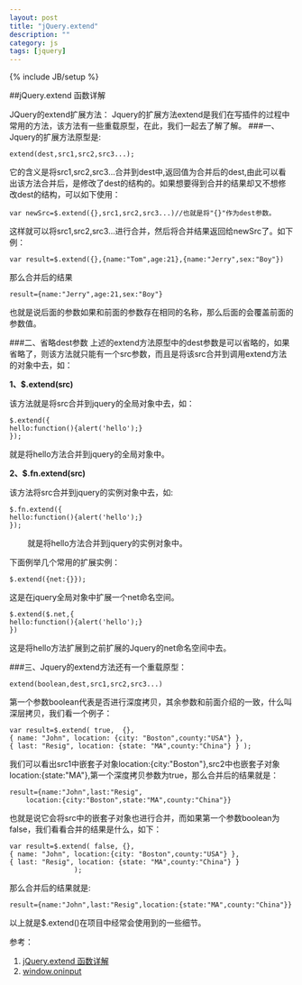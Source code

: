 ```yaml
---
layout: post
title: "jQuery.extend"
description: ""
category: js
tags: [jquery]
---
```

{% include JB/setup %}



##jQuery.extend 函数详解

JQuery的extend扩展方法：
Jquery的扩展方法extend是我们在写插件的过程中常用的方法，该方法有一些重载原型，在此，我们一起去了解了解。
###一、Jquery的扩展方法原型是:　　　

	extend(dest,src1,src2,src3...);

它的含义是将src1,src2,src3...合并到dest中,返回值为合并后的dest,由此可以看出该方法合并后，是修改了dest的结构的。如果想要得到合并的结果却又不想修改dest的结构，可以如下使用：

	var newSrc=$.extend({},src1,src2,src3...)//也就是将"{}"作为dest参数。

 这样就可以将src1,src2,src3...进行合并，然后将合并结果返回给newSrc了。如下例：

	var result=$.extend({},{name:"Tom",age:21},{name:"Jerry",sex:"Boy"})

那么合并后的结果

	result={name:"Jerry",age:21,sex:"Boy"}

也就是说后面的参数如果和前面的参数存在相同的名称，那么后面的会覆盖前面的参数值。

###二、省略dest参数
上述的extend方法原型中的dest参数是可以省略的，如果省略了，则该方法就只能有一个src参数，而且是将该src合并到调用extend方法的对象中去，如：

**1、$.extend(src)**

该方法就是将src合并到jquery的全局对象中去，如：

	$.extend({
	hello:function(){alert('hello');}
	});

就是将hello方法合并到jquery的全局对象中。

**2、$.fn.extend(src)**

该方法将src合并到jquery的实例对象中去，如:

	$.fn.extend({
	hello:function(){alert('hello');}
	});

　　 就是将hello方法合并到jquery的实例对象中。

下面例举几个常用的扩展实例：

	$.extend({net:{}});

这是在jquery全局对象中扩展一个net命名空间。

	$.extend($.net,{
	hello:function(){alert('hello');}
	})

这是将hello方法扩展到之前扩展的Jquery的net命名空间中去。

###三、Jquery的extend方法还有一个重载原型：  

	extend(boolean,dest,src1,src2,src3...)

第一个参数boolean代表是否进行深度拷贝，其余参数和前面介绍的一致，什么叫深层拷贝，我们看一个例子：

	var result=$.extend( true,  {},  
	{ name: "John", location: {city: "Boston",county:"USA"} },  
	{ last: "Resig", location: {state: "MA",county:"China"} } ); 

我们可以看出src1中嵌套子对象location:{city:"Boston"},src2中也嵌套子对象location:{state:"MA"},第一个深度拷贝参数为true，那么合并后的结果就是： 

	result={name:"John",last:"Resig",
        location:{city:"Boston",state:"MA",county:"China"}}
 

也就是说它会将src中的嵌套子对象也进行合并，而如果第一个参数boolean为false，我们看看合并的结果是什么，如下：

	var result=$.extend( false, {},  
	{ name: "John", location:{city: "Boston",county:"USA"} },  
	{ last: "Resig", location: {state: "MA",county:"China"} }  
                    ); 

那么合并后的结果就是:

    result={name:"John",last:"Resig",location:{state:"MA",county:"China"}}
 
以上就是$.extend()在项目中经常会使用到的一些细节。


参考：
1. [jQuery.extend 函数详解](http://www.cnblogs.com/RascallySnake/archive/2010/05/07/1729563.html)
2. [window.oninput](https://developer.mozilla.org/zh-CN/docs/DOM/window.oninput)



































